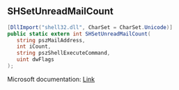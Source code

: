 ## SHSetUnreadMailCount

```csharp
[DllImport("shell32.dll", CharSet = CharSet.Unicode)]
public static extern int SHSetUnreadMailCount(
   string pszMailAddress,
   int iCount,
   string pszShellExecuteCommand,
   uint dwFlags
);
```

Microsoft documentation: [Link](https://docs.microsoft.com/en-us/windows/win32/api/shellapi/nf-shellapi-shsetunreadmailcountw)
